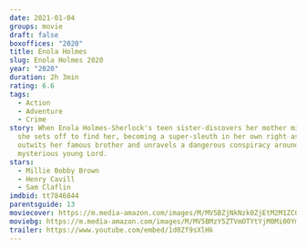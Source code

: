 ```yaml
---
date: 2021-01-04
groups: movie
draft: false
boxoffices: "2020"
title: Enola Holmes
slug: Enola Holmes 2020
year: "2020"
duration: 2h 3min
rating: 6.6
tags:
  - Action
  - Adventure
  - Crime
story: When Enola Holmes-Sherlock's teen sister-discovers her mother missing,
  she sets off to find her, becoming a super-sleuth in her own right as she
  outwits her famous brother and unravels a dangerous conspiracy around a
  mysterious young Lord.
stars:
  - Millie Bobby Brown
  - Henry Cavill
  - Sam Claflin
imdbid: tt7846844
parentsguide: 13
moviecover: https://m.media-amazon.com/images/M/MV5BZjNkNzk0ZjEtM2M1ZC00MmMxLTlmOWEtNWRlZTc1ZTUyNzY4XkEyXkFqcGdeQXVyMTEyMjM2NDc2._V1_FMjpg_UX1012_.jpg
moviebg: https://m.media-amazon.com/images/M/MV5BMzY5ZTVmOTYtYjM0Mi00YmUzLWI5YmItNmVmMmRjNjM2MGU3XkEyXkFqcGdeQXVyMDM2NDM2MQ@@._V1_FMjpg_UX1280_.jpg
trailer: https://www.youtube.com/embed/1d0Zf9sXlHk
---
```

